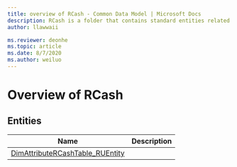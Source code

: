 ```yaml
---
title: overview of RCash - Common Data Model | Microsoft Docs
description: RCash is a folder that contains standard entities related to the Common Data Model.
author: llawwaii

ms.reviewer: deonhe
ms.topic: article
ms.date: 8/7/2020
ms.author: weiluo
---
```


# Overview of RCash


## Entities

|Name|Description|
|---|---|
|[DimAttributeRCashTable_RUEntity](DimAttributeRCashTable_RUEntity.md)||
